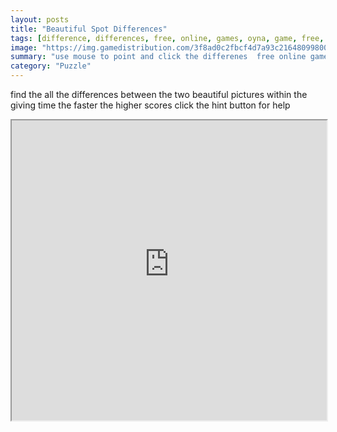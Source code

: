 ```yaml
---
layout: posts
title: "Beautiful Spot Differences"
tags: [difference, differences, free, online, games, oyna, game, free, games, play, play, games]
image: "https://img.gamedistribution.com/3f8ad0c2fbcf4d7a93c216480998001d-512x384.jpeg"
summary: "use mouse to point and click the differenes  free online games oyna game free games play play games"
category: "Puzzle"
---
```


find the all the differences between the two beautiful pictures within the giving time the faster the higher scores click the hint button for help

<iframe width="100%" height="480px;" src="https://html5.gamedistribution.com/3f8ad0c2fbcf4d7a93c216480998001d/"></iframe>